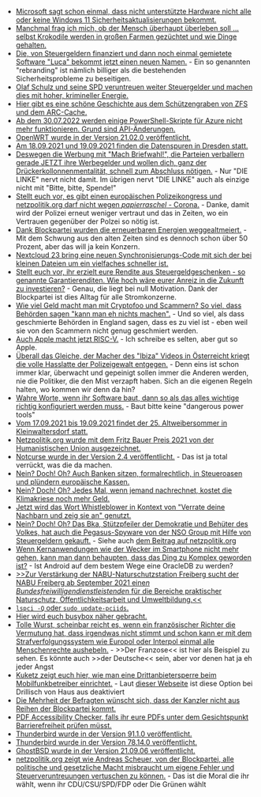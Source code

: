 * [Microsoft sagt schon einmal, dass nicht unterstützte Hardware nicht alle oder keine Windows 11 Sicherheitsaktualisierungen bekommt.](https://www.bleepingcomputer.com/news/microsoft/windows-11-may-not-get-security-updates-on-unsupported-devices/)
* [Manchmal frag ich mich, ob der Mensch überhaupt überleben soll ... selbst Krokodile werden in großen Farmen gezüchtet und wie Dinge gehalten.](https://netzfrauen.org/2021/09/05/crocodile-farming/)
* [Die, von Steuergeldern finanziert und dann noch einmal gemietete Software "Luca" bekommt jetzt einen neuen Namen.](https://tuxproject.de/blog/2021/09/medienkritik-in-kuerze-schall-und-rauch/) - Ein so genannten "rebranding" ist nämlich billiger als die bestehenden Sicherheitsprobleme zu beseitigen.
* [Olaf Schulz und seine SPD veruntreuen weiter Steuergelder und machen dies mit hoher, krimineller Energie.](https://blog.fefe.de/?ts=9fca2490)
* [Hier gibt es eine schöne Geschichte aus dem Schützengraben von ZFS und dem ARC-Cache.](https://www.brendangregg.com/blog/2021-09-06/zfs-is-mysteriously-eating-my-cpu.html)
* [Ab dem 30.07.2022 werden einige PowerShell-Skripte für Azure nicht mehr funktionieren. Grund sind API-Änderungen.](https://www.borncity.com/blog/2021/09/06/microsoft-azure-api-nderungen-kippen-anwendungen-und-powershell-scripte/)
* [OpenWRT wurde in der Version 21.02.0 veröffentlicht.](https://lwn.net/Articles/868406/rss)
* [Am 18.09.2021 und 19.09.2021 finden die Datenspuren in Dresden statt.](https://events.ccc.de/2021/09/03/datenspuren-2021-log-down-light/)
* [Deswegen die Werbung mit "Mach Briefwahl!", die Parteien verballern gerade JETZT ihre Werbegelder und wollen dich, ganz der Drückerkollonnenmentalität, schnell zum Abschluss nötigen.](https://blog.fefe.de/?ts=9fcbc205) - Nur "DIE LINKE" nervt nicht damit. Im übrigen nervt "DIE LINKE" auch als einzige nicht mit "Bitte, bitte, Spende!"
* [Stellt euch vor, es gibt einen europäischen Polizeikongress und netzpolitik.org darf nicht wegen *papierraschel* - Corona.](https://netzpolitik.org/2021/pressefreiheit-europaeischer-polizeikongress-schliesst-netzpolitik-org-schon-wieder-von-berichterstattung-aus/) - Danke, damit wird der Polizei erneut weniger vertraut und das in Zeiten, wo ein Vertrauen gegenüber der Polzei so nötig ist.
* [Dank Blockpartei wurden die erneuerbaren Energien weggealtmeiert.](https://www.sonnenseite.com/de/mobilitaet/energie-und-verkehrswende-strom-und-verkehr-in-aktuellen-zahlen/) - Mit dem Schwung aus den alten Zeiten sind es dennoch schon über 50 Prozent, aber das will ja kein Konzern.
* [Nextcloud 23 bring eine neuen Synchronisierungs-Code mit sich der bei kleinen Dateien um ein vielfaches schneller ist.](https://nextcloud.com/blog/nextcloud-sync-2-0-brings-10x-faster-syncing/)
* [Stellt euch vor, ihr erzielt eure Rendite aus Steuergeldgeschenken - so genannte Garantierenditen. Wie hoch wäre eurer Anreiz in die Zukunft zu investieren?](https://www.sonnenseite.com/de/wirtschaft/gutachten-stromnetze-milliarden-einsparung-fuer-verbraucher-moeglich/) - Genau, die liegt bei null Motivation. Dank der Blockpartei ist dies Alltag für alle Stromkonzerne.
* [Wie viel Geld macht man mit Cryptofoo und Scammern? So viel, dass Behörden sagen "kann man eh nichts machen".](https://blog.fefe.de/?ts=9fc8bde2) - Und so viel, als dass geschmierte Behörden in England sagen, dass es zu viel ist - eben weil sie von den Scammern nicht genug geschmiert werden.
* [Auch Apple macht jetzt RISC-V.](https://blog.fefe.de/?ts=9fc8dbb3) - Ich schreibe es selten, aber gut so Apple.
* [Überall das Gleiche, der Macher des "Ibiza" Videos in Österreicht kriegt die volle Hasslatte der Polizeigewalt entgegen.](https://netzpolitik.org/2021/oesterreich-kritik-am-prozess-gegen-den-produzenten-des-ibiza-videos/) - Denn eins ist schon immer klar, überwacht und gepeinigt sollen immer die Anderen werden, nie die Politiker, die den Mist verzapft haben. Sich an die eigenen Regeln halten, wo kommen wir denn da hin?
* [Wahre Worte, wenn ihr Software baut, dann so als das alles wichtige richtig konfiguriert werden muss.](https://utcc.utoronto.ca/~cks/space/blog/web/NutchNoMoreHere) - Baut bitte keine "dangerous power tools"
* [Vom 17.09.2021 bis 19.09.2021 findet der 25. Altweibersommer in Kleinwaltersdorf statt.](https://kleinwaltersdorf.de/index.php/2021/09/05/25-altweibersommer-2-anlauf-2021/)
* [Netzpolitik.org wurde mit dem Fritz Bauer Preis 2021 von der Humanistischen Union ausgezeichnet.](https://netzpolitik.org/2021/in-eigener-sache-redaktionsteam-von-netzpolitik-org-mit-fritz-bauer-preis-2021-ausgezeichnet/)
* [Notcurse wurde in der Version 2.4 veröffentlicht.](https://www.phoronix.com/scan.php?page=news_item&px=Notcurses-2.4) - Das ist ja total verrückt, was die da machen.
* [Nein? Doch! Oh? Auch Banken sitzen, formalrechtlich, in Steueroasen und plündern europäische Kassen.](https://netzfrauen.org/2021/09/06/europe-4/)
* [Nein? Doch! Oh? Jedes Mal, wenn jemand nachrechnet, kostet die Klimakriese noch mehr Geld.](https://www.sonnenseite.com/de/wirtschaft/klimakrise-viel-teurer-als-bisher-angenommen/)
* [Jetzt wird das Wort Whistleblower in Kontext von "Verrate deine Nachbarn und zeig sie an" genutzt.](https://netzpolitik.org/2021/texas-netzaktivistinnen-bringen-anti-abtreibungswebsite-zum-absturz/)
* [Nein? Doch! Oh? Das Bka, Stützpfeiler der Demokratie und Behüter des Volkes, hat auch die Pegasus-Spyware von der NSO Group mit Hilfe von Steuergeldern gekauft.](https://blog.fefe.de/?ts=9fc9f8ef) - Siehe auch [dem Beitrag auf netzpolitik.org](https://netzpolitik.org/2021/ueberwachung-bundeskriminalamt-soll-pegasus-trojaner-gekauft-haben/)
* [Wenn Kernanwendungen wie der Wecker im Smartphone nicht mehr gehen, kann man dann behaupten, dass das Ding zu Komplex geworden ist?](https://www.borncity.com/blog/2021/09/07/google-will-bug-in-alarmfunktion-des-weckers-beheben) - Ist Android auf dem bestem Wege eine OracleDB zu werden?
* [>>Zur Verstärkung der NABU-Naturschutzstation Freiberg sucht der NABU Freiberg ab September 2021 eine*n Bundesfreiwilligendienstleistende*n für die Bereiche praktischer Naturschutz, Öffentlichkeitsarbeit und Umweltbildung.<<](https://sachsen.nabu.de/news/2021/30282.html)
* [`lspci -Q` oder `sudo update-pciids`.](https://opensource.com/article/21/9/lspci-linux-hardware)
* [Hier wird euch busybox näher gebracht.](https://opensource.com/article/21/8/what-busybox)
* [Tolle Wurst, scheinbar reicht es, wenn ein französischer Richter die Vermutung hat, dass irgendwas nicht stimmt und schon kann er mit dem Strafverfolgungssystem wie Europol oder Interpol einmal alle Menschenrechte aushebeln.](https://www.borncity.com/blog/2021/09/07/protonmail-gibt-ip-eines-franzsischen-aktivisten-heraus/) - >>Der Franzose<< ist hier als Beispiel zu sehen. Es könnte auch >>der Deutsche<< sein, aber vor denen hat ja eh jeder Angst
* [Kuketz zeigt euch hier, wie man eine Drittanbietersperre beim Mobilfunkbetreiber einrichtet.](https://www.kuketz-blog.de/empfehlungsecke/#drittanbietersperre) - Laut [dieser Webseite](https://www.handyraketen.de/handytarife/ratgeber/drittanbietersperre/#drittanbieter-bei-drillisch-deaktivieren-zb-winsim-simply) ist diese Option bei Drillisch von Haus aus deaktiviert
* [Die Mehrheit der Befragten wünscht sich, dass der Kanzler nicht aus Reihen der Blockpartei kommt.](https://blog.fefe.de/?ts=9fc99cc1)
* [PDF Accessibility Checker, falls ihr eure PDFs unter dem Gesichtspunkt Barrierefreiheit prüfen müsst.](https://www.access-for-all.ch/ch/pdf-accessibility-checker-pac/download-pac-3.html)
* [Thunderbird wurde in der Version 91.1.0 veröffentlicht.](https://www.borncity.com/blog/2021/09/08/thunderbird-91-1-0/)
* [Thunderbird wurde in der Version 78.14.0 veröffentlicht.](https://www.borncity.com/blog/2021/09/08/thunderbird-78-14-0/)
* [GhostBSD wurde in der Version 21.09.06 veröffentlicht.](https://www.phoronix.com/scan.php?page=news_item&px=GhostBSD-21.09.06-Released)
* [netzpolitik.org zeigt wie Andreas Scheuer, von der Blockpartei, alle politische und gesetzliche Macht misbraucht um eigene Fehler und Steuerveruntreuungen vertuschen zu können.](https://netzpolitik.org/2021/berichterstattung-torpediert-dicke-ruege-fuer-minister-scheuer-wegen-intransparenz/) - Das ist die Moral die ihr wählt, wenn ihr CDU/CSU/SPD/FDP oder Die Grünen wählt

